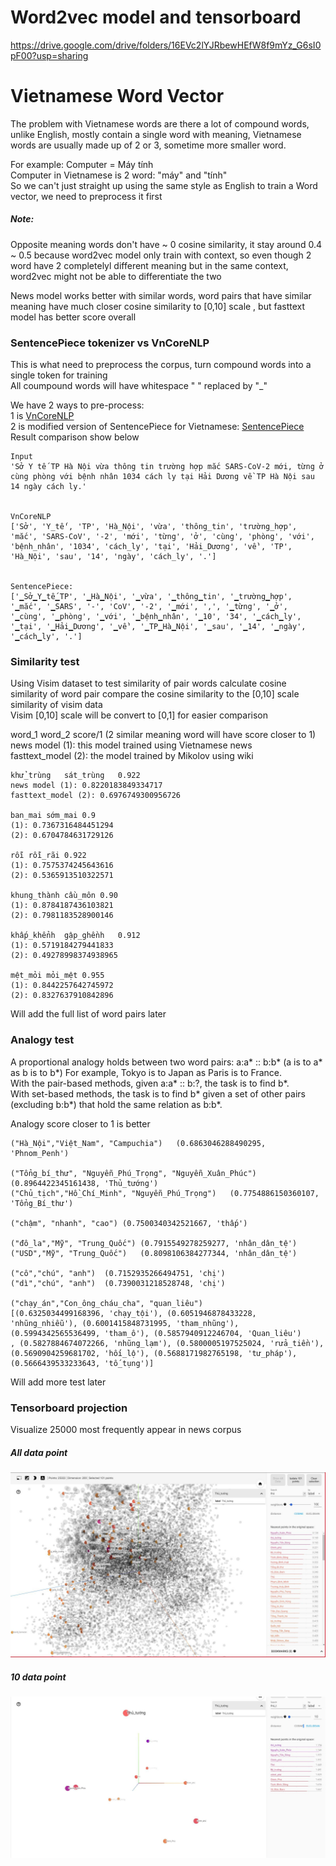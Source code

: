 # Word2vec model and tensorboard
https://drive.google.com/drive/folders/16EVc2lYJRbewHEfW8f9mYz_G6sI0pF00?usp=sharing

# Vietnamese Word Vector

The problem with Vietnamese words are there a lot of compound words, unlike English, mostly contain a single word with meaning, Vietnamese words are usually made up of 2 or 3, sometime more smaller word.

For example:
Computer = Máy tính\
Computer in Vietnamese is 2 word: "máy" and "tính"\
So we can't just straight up using the same style as English to train a Word vector, we need to preprocess it first

##### Note:
Opposite meaning words don't have ~ 0 cosine similarity, it stay around 0.4 ~ 0.5 because word2vec model only train with context, so even though 2 word have 2 completelyl different meaning but in the same context, word2vec might not be able to differentiate the two

News model works better with similar words, word pairs that have similar meaning have much closer cosine similarity to [0,10] scale , but fasttext model has better score overall 


### SentencePiece tokenizer vs VnCoreNLP
This is what need to preprocess the corpus, turn compound words into a single token for training\
All coumpound words will have whitespace " " replaced by  "_"

We have 2 ways to pre-process:\
1 is [VnCoreNLP](https://github.com/vncorenlp/VnCoreNLP)\
2 is modified version of SentencePiece for Vietnamese: [SentencePiece](https://github.com/google/sentencepiece)\
Result comparison show below

```
Input
'Sở Y tế TP Hà Nội vừa thông tin trường hợp mắc SARS-CoV-2 mới, từng ở cùng phòng với bệnh nhân 1034 cách ly tại Hải Dương về TP Hà Nội sau 14 ngày cách ly.'


VnCoreNLP
['Sở', 'Y_tế', 'TP', 'Hà_Nội', 'vừa', 'thông_tin', 'trường_hợp', 'mắc', 'SARS-CoV', '-2', 'mới', 'từng', 'ở', 'cùng', 'phòng', 'với', 'bệnh_nhân', '1034', 'cách_ly', 'tại', 'Hải_Dương', 'về', 'TP', 'Hà_Nội', 'sau', '14', 'ngày', 'cách_ly', '.']


SentencePiece:
['▁Sở▁Y▁tế▁TP', '▁Hà▁Nội', '▁vừa', '▁thông▁tin', '▁trường▁hợp', '▁mắc', '▁SARS', '-', 'CoV', '-2', '▁mới', ',', '▁từng', '▁ở', '▁cùng', '▁phòng', '▁với', '▁bệnh▁nhân', '▁10', '34', '▁cách▁ly', '▁tại', '▁Hải▁Dương', '▁về', '▁TP▁Hà▁Nội', '▁sau', '▁14', '▁ngày', '▁cách▁ly', '.']  
```


### Similarity test
Using Visim dataset to test similarity of pair words calculate cosine similarity of word pair compare the cosine similarity to the [0,10] scale similarity of visim data\
Visim [0,10] scale will be convert to [0,1] for easier comparison

word_1  word_2  score/1 (2 similar meaning word will have score closer to 1)\
news model (1): this model trained using Vietnamese news\
fasttext_model (2): the model trained by Mikolov using wiki
```
khử_trùng	sát_trùng	0.922  
news model (1): 0.8220183849334717  
fasttext_model (2): 0.6976749300956726  
  
ban_mai	sớm_mai	0.9  
(1): 0.7367316484451294  
(2): 0.6704784631729126  
  
rỗi	rỗi_rãi	0.922  
(1): 0.7575374245643616  
(2): 0.5365913510322571  
  
khung_thành	cầu_môn	0.90  
(1): 0.8784187436103821  
(2): 0.7981183528900146  
  
khấp_khểnh	gập_ghềnh	0.912  
(1): 0.5719184279441833  
(2): 0.49278998374938965  
  
mệt_mỏi	mỏi_mệt	0.955  
(1): 0.8442257642745972  
(2): 0.8327637910842896  
```
Will add the full list of word pairs later

### Analogy test

A proportional analogy holds between two word pairs: a:a* :: b:b* (a is to a* as b is to b*) For example, Tokyo is to Japan as Paris is to France.\
With the pair-based methods, given a:a* :: b:?, the task is to find b*.\
With set-based methods, the task is to find b* given a set of other pairs (excluding b:b*) that hold the same relation as b:b*.

Analogy score closer to 1 is better

```
("Hà_Nội","Việt_Nam", "Campuchia")   (0.6863046288490295, 'Phnom_Penh')

("Tổng_bí_thư", "Nguyễn_Phú_Trọng", "Nguyễn_Xuân_Phúc")  (0.8964422345161438, 'Thủ_tướng')
("Chủ_tịch","Hồ_Chí_Minh", "Nguyễn_Phú_Trọng")   (0.7754886150360107, 'Tổng_Bí_thư')

("chậm", "nhanh", "cao") (0.7500340342521667, 'thấp')

("đô_la","Mỹ", "Trung_Quốc") (0.7915549278259277, 'nhân_dân_tệ')
("USD","Mỹ", "Trung_Quốc")   (0.8098106384277344, 'nhân_dân_tệ')

("cô","chú", "anh")  (0.7152935266494751, 'chị')
("dì","chú", "anh")  (0.7390031218528748, 'chị')

("chạy_án","Con_ông_cháu_cha", "quan_liêu")
[(0.6325034499168396, 'chạy_tội'), (0.6051946878433228, 'nhũng_nhiễu'), (0.6001415848731995, 'tham_nhũng'), (0.5994342565536499, 'tham_ô'), (0.5857940912246704, 'Quan_liêu')
, (0.5827884674072266, 'nhũng_lạm'), (0.5800005197525024, 'rửa_tiền'), (0.5690904259681702, 'hối_lộ'), (0.5688171982765198, 'tư_pháp'), (0.5666439533233643, 'tố_tụng')]
```

Will add more test later

### Tensorboard projection
Visualize 25000 most frequently appear in news corpus

##### All data point
![Thu_tuong](https://github.com/Avi197/Vietnamese_word_vector/blob/master/Tensorboard/all_data_point.jpg)

##### 10 data point
![Thu_tuong](https://github.com/Avi197/Vietnamese_word_vector/blob/master/Tensorboard/10_data_point.jpg)

